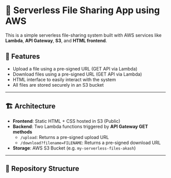 # 📁 Serverless File Sharing App using AWS

This is a simple serverless file-sharing system built with AWS services like **Lambda**, **API Gateway**, **S3**, and **HTML frontend**.

## 🚀 Features

- Upload a file using a pre-signed URL (GET API via Lambda)
- Download files using a pre-signed URL (GET API via Lambda)
- HTML interface to easily interact with the system
- All files are stored securely in an S3 bucket

---

## 🏗️ Architecture

- **Frontend**: Static HTML + CSS hosted in S3 (Public)
- **Backend**: Two Lambda functions triggered by **API Gateway GET methods**
  - `/upload`: Returns a pre-signed upload URL
  - `/download?filename=FILENAME`: Returns a pre-signed download URL
- **Storage**: AWS S3 Bucket (e.g. `my-serverless-files-akash`)

---

## 📁 Repository Structure

